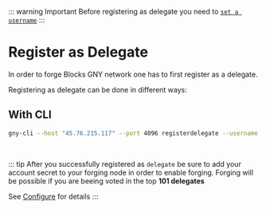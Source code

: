 ::: warning Important
Before registering as delegate you need to [`set a username`](./set-username)
:::

# Register as Delegate

In order to forge Blocks GNY network one has to first register as a delegate.

Registering as delegate can be done in different ways:

## With CLI

```bash
gny-cli --host "45.76.215.117" --port 4096 registerdelegate --username "" --secret ""
```

<br/>

::: tip
After you successfully registered as `delegate` be sure to add your account secret to your forging node in order to enable forging. Forging will be possible if you are beeing voted in the top **101 delegates**

See [Configure](../run-node/configure) for details
:::
